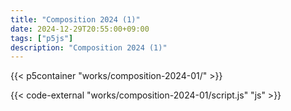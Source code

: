 ```yaml
---
title: "Composition 2024 (1)"
date: 2024-12-29T20:55:00+09:00
tags: ["p5js"]
description: "Composition 2024 (1)"
---
```


{{< p5container "works/composition-2024-01/" >}}

{{< code-external "works/composition-2024-01/script.js" "js" >}}
